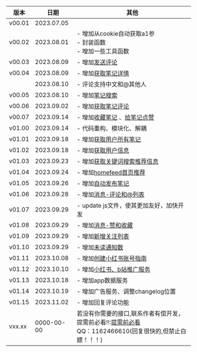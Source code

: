 
| 版本     | 日期       | 其他                                   |
| ------ | -------- | ------------------------------------ |
| v00.01 | 2023.07.05 |                                      |
| v00.02 | 2023.08.01 | - 增加从cookie自动获取a1参<br/>- 封装函数 <br/> - 增加一些工具函数|
| v00.03 | 2023.08.09 | - 增加[发送评论](https://github.com/wang-zhiyang/xhscrawl/blob/main/service/service_index/comment.md)                   |
| v00.04 | 2023.08.09 | - 增加[获取笔记详情](https://github.com/wang-zhiyang/xhscrawl/blob/main/service/service_index/note_detail.md)                   |
|        | 2023.08.10 | - 评论支持中文和@其他人                  |
| v00.05 | 2023.08.10 | - 增加[笔记搜索](https://github.com/submato/xhscrawl/blob/main/service/service_index/search.md)                  |
| v00.06 | 2023.09.02 | - 增加[获取笔记评论](https://github.com/submato/xhscrawl/blob/main/service/service_index/get_comment.md)                   |
| v00.07 | 2023.09.14 | - 增加[收藏笔记](https://github.com/submato/xhscrawl/blob/main/service/service_index/collect_note.md) 、[给笔记点赞](https://github.com/submato/xhscrawl/blob/main/service/service_index/like_note.md)            |
| v01.00 | 2023.09.14 | - 代码重构、模块化、解耦  |
| v01.01 | 2023.09.18 | - 增加[获取用户所有笔记](https://github.com/submato/xhscrawl/blob/main/service/service_index/user_notes.md) |
| v01.02 | 2023.09.18 | - 增加[获取用户信息](https://github.com/submato/xhscrawl/blob/main/service/service_index/user_info.md) |
| v01.03 | 2023.09.23 | - 增加[获取关键词搜索推荐信息](https://github.com/submato/xhscrawl/blob/main/service/service_index/search_keyword_recommend.md)  |
| v01.04 | 2023.09.24 | - 增加[homefeed首页推荐](https://github.com/submato/xhscrawl/blob/main/service/service_index/homefeed.md) |
| v01.05 | 2023.09.26 | - 增加[自动发布笔记](https://github.com/submato/xhscrawl/blob/main/service/service_index/creat_note.md) |
| v01.06 | 2023.09.28 | - 增加[消息-评论和@列表](https://github.com/submato/xhscrawl/blob/main/service/service_index/mentions.md) |
| v01.07 | 2023.09.29 | - update js文件，使其更加友好，加快开发 |
| v01.08 | 2023.09.29 | - 增加[消息-赞和收藏](https://github.com/submato/xhscrawl/blob/main/service/service_index/likes.md) |
| v01.09 | 2023.09.29 | - 增加[新增关注列表](https://github.com/submato/xhscrawl/blob/main/service/service_index/connections.md) |
| v01.10 | 2023.09.29 | - 增加[未读通知数](https://github.com/submato/xhscrawl/blob/main/service/service_index/unread.md) |
| v01.11 | 2023.10.08 | - 增加[创建小红书账号指南](https://github.com/submato/xhscrawl/blob/main/service/service_index/account_manual.md) |
| v01.12 | 2023.10.10 | - 增加[小红书、b站推广服务](https://github.com/submato/xhscrawl#%E6%8F%90%E4%BE%9B%E5%B0%8F%E7%BA%A2%E4%B9%A6b%E7%AB%99%E6%8E%A8%E5%B9%BF%E6%9C%8D%E5%8A%A1) |
| v01.13 | 2023.10.18 | - 增加app数据服务 |
| v01.14 | 2023.10.19 | - 增加广告服务、调整changelog位置 |
| v01.15 | 2023.11.02 | - 增加回复评论功能 |
| vxx.xx | 0000-00-00 | 若没有你需要的接口,联系作者有偿开发，提需前必看!!:[提需前必看](https://github.com/wang-zhiyang/xhscrawl/blob/main/service/service_index/feature_notice.md) <br>QQ：1162466610(回复很快的,但禁止白嫖！！！)                |
